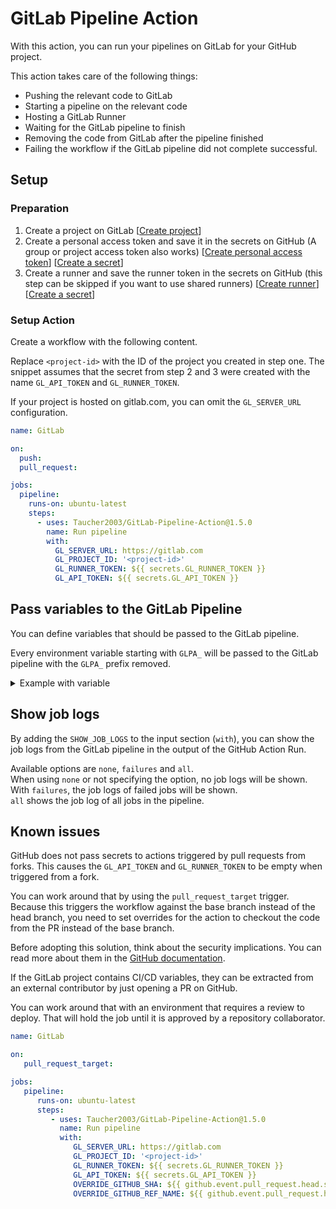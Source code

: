 # GitLab Pipeline Action

With this action, you can run your pipelines on GitLab for your GitHub project.

This action takes care of the following things:

- Pushing the relevant code to GitLab
- Starting a pipeline on the relevant code
- Hosting a GitLab Runner
- Waiting for the GitLab pipeline to finish
- Removing the code from GitLab after the pipeline finished
- Failing the workflow if the GitLab pipeline did not complete successful.

## Setup

### Preparation

1. Create a project on GitLab [[Create project](https://docs.gitlab.com/ee/user/project/#create-a-blank-project)]
2. Create a personal access token and save it in the secrets on GitHub (A group or project access token also works)
   [[Create personal access token](https://docs.gitlab.com/ee/user/profile/personal_access_tokens.html#create-a-personal-access-token)]
   [[Create a secret](https://docs.github.com/en/actions/security-guides/using-secrets-in-github-actions#creating-secrets-for-a-repository)]
3. Create a runner and save the runner token in the secrets on GitHub (this step can be skipped if you want to use shared runners)
   [[Create runner](https://docs.gitlab.com/ee/ci/runners/runners_scope.html#create-a-project-runner-with-a-runner-authentication-token)]
   [[Create a secret](https://docs.github.com/en/actions/security-guides/using-secrets-in-github-actions#creating-secrets-for-a-repository)]

### Setup Action

Create a workflow with the following content.

Replace `<project-id>` with the ID of the project you created in step one.
The snippet assumes that the secret from step 2 and 3 were created with the name `GL_API_TOKEN` and `GL_RUNNER_TOKEN`.

If your project is hosted on gitlab.com, you can omit the `GL_SERVER_URL` configuration.

```yaml
name: GitLab

on:
  push:
  pull_request:

jobs:
  pipeline:
    runs-on: ubuntu-latest
    steps:
      - uses: Taucher2003/GitLab-Pipeline-Action@1.5.0
        name: Run pipeline
        with:
          GL_SERVER_URL: https://gitlab.com
          GL_PROJECT_ID: '<project-id>'
          GL_RUNNER_TOKEN: ${{ secrets.GL_RUNNER_TOKEN }}
          GL_API_TOKEN: ${{ secrets.GL_API_TOKEN }}
```

## Pass variables to the GitLab Pipeline

You can define variables that should be passed to the GitLab pipeline.

Every environment variable starting with `GLPA_` will be passed to the GitLab pipeline
with the `GLPA_` prefix removed.

<details>
<summary>Example with variable</summary>

With this setup, the `GITHUB_TOKEN` is available in the GitLab pipeline.
It is accessible in the GitLab pipeline with `$GITHUB_TOKEN`, because the `GLPA_`
prefix is stripped before passing it to GitLab.

```yaml
name: GitLab

on:
  push:
  pull_request:

jobs:
  pipeline:
    runs-on: ubuntu-latest
    steps:
      - uses: Taucher2003/GitLab-Pipeline-Action@1.5.0
        name: Run pipeline
        with:
          GL_SERVER_URL: https://gitlab.com
          GL_PROJECT_ID: '<project-id>'
          GL_RUNNER_TOKEN: ${{ secrets.GL_RUNNER_TOKEN }}
          GL_API_TOKEN: ${{ secrets.GL_API_TOKEN }}
        env:
          GLPA_GITHUB_TOKEN: ${{ secrets.GITHUB_TOKEN }}
```

</details>

## Show job logs

By adding the `SHOW_JOB_LOGS` to the input section (`with`), you can show the job logs
from the GitLab pipeline in the output of the GitHub Action Run.

Available options are `none`, `failures` and `all`. \
When using `none` or not specifying the option, no job logs will be shown. \
With `failures`, the job logs of failed jobs will be shown. \
`all` shows the job log of all jobs in the pipeline.

## Known issues

GitHub does not pass secrets to actions triggered by pull requests from forks.
This causes the `GL_API_TOKEN` and `GL_RUNNER_TOKEN` to be empty when triggered from a fork.

You can work around that by using the `pull_request_target` trigger. Because this triggers
the workflow against the base branch instead of the head branch, you need to set overrides
for the action to checkout the code from the PR instead of the base branch.

Before adopting this solution, think about the security implications. You can read more about
them in the [GitHub documentation](https://docs.github.com/en/actions/using-workflows/events-that-trigger-workflows#pull_request_target).

If the GitLab project contains CI/CD variables, they can be extracted from an external
contributor by just opening a PR on GitHub.

You can work around that with an environment that requires a review to deploy. That will
hold the job until it is approved by a repository collaborator.

```yml
name: GitLab

on:
   pull_request_target:

jobs:
   pipeline:
      runs-on: ubuntu-latest
      steps:
         - uses: Taucher2003/GitLab-Pipeline-Action@1.5.0
           name: Run pipeline
           with:
              GL_SERVER_URL: https://gitlab.com
              GL_PROJECT_ID: '<project-id>'
              GL_RUNNER_TOKEN: ${{ secrets.GL_RUNNER_TOKEN }}
              GL_API_TOKEN: ${{ secrets.GL_API_TOKEN }}
              OVERRIDE_GITHUB_SHA: ${{ github.event.pull_request.head.sha }}
              OVERRIDE_GITHUB_REF_NAME: ${{ github.event.pull_request.head.ref }}
```
